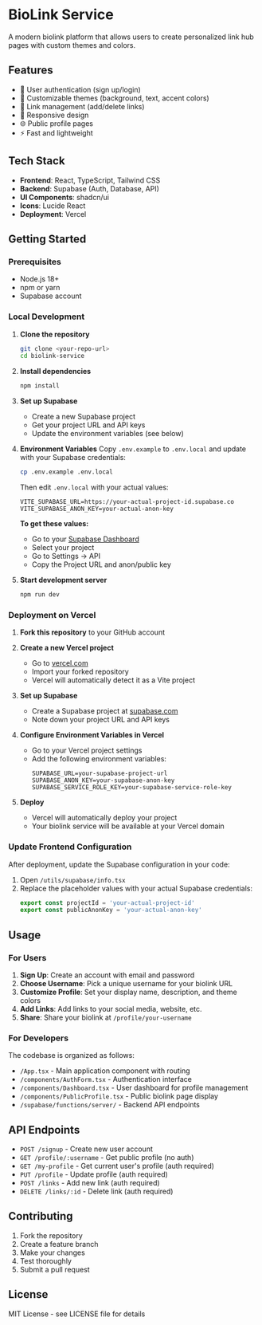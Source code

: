 # BioLink Service

A modern biolink platform that allows users to create personalized link hub pages with custom themes and colors.

## Features

- 🔐 User authentication (sign up/login)
- 🎨 Customizable themes (background, text, accent colors)
- 🔗 Link management (add/delete links)
- 📱 Responsive design
- 🌐 Public profile pages
- ⚡ Fast and lightweight

## Tech Stack

- **Frontend**: React, TypeScript, Tailwind CSS
- **Backend**: Supabase (Auth, Database, API)
- **UI Components**: shadcn/ui
- **Icons**: Lucide React
- **Deployment**: Vercel

## Getting Started

### Prerequisites

- Node.js 18+ 
- npm or yarn
- Supabase account

### Local Development

1. **Clone the repository**
   ```bash
   git clone <your-repo-url>
   cd biolink-service
   ```

2. **Install dependencies**
   ```bash
   npm install
   ```

3. **Set up Supabase**
   - Create a new Supabase project
   - Get your project URL and API keys
   - Update the environment variables (see below)

4. **Environment Variables**
   Copy `.env.example` to `.env.local` and update with your Supabase credentials:
   ```bash
   cp .env.example .env.local
   ```
   
   Then edit `.env.local` with your actual values:
   ```
   VITE_SUPABASE_URL=https://your-actual-project-id.supabase.co
   VITE_SUPABASE_ANON_KEY=your-actual-anon-key
   ```
   
   **To get these values:**
   - Go to your [Supabase Dashboard](https://supabase.com/dashboard)
   - Select your project
   - Go to Settings → API
   - Copy the Project URL and anon/public key

5. **Start development server**
   ```bash
   npm run dev
   ```

### Deployment on Vercel

1. **Fork this repository** to your GitHub account

2. **Create a new Vercel project**
   - Go to [vercel.com](https://vercel.com)
   - Import your forked repository
   - Vercel will automatically detect it as a Vite project

3. **Set up Supabase**
   - Create a Supabase project at [supabase.com](https://supabase.com)
   - Note down your project URL and API keys

4. **Configure Environment Variables in Vercel**
   - Go to your Vercel project settings
   - Add the following environment variables:
     ```
     SUPABASE_URL=your-supabase-project-url
     SUPABASE_ANON_KEY=your-supabase-anon-key
     SUPABASE_SERVICE_ROLE_KEY=your-supabase-service-role-key
     ```

5. **Deploy**
   - Vercel will automatically deploy your project
   - Your biolink service will be available at your Vercel domain

### Update Frontend Configuration

After deployment, update the Supabase configuration in your code:

1. Open `/utils/supabase/info.tsx`
2. Replace the placeholder values with your actual Supabase credentials:
   ```typescript
   export const projectId = 'your-actual-project-id'
   export const publicAnonKey = 'your-actual-anon-key'
   ```

## Usage

### For Users

1. **Sign Up**: Create an account with email and password
2. **Choose Username**: Pick a unique username for your biolink URL
3. **Customize Profile**: Set your display name, description, and theme colors
4. **Add Links**: Add links to your social media, website, etc.
5. **Share**: Share your biolink at `/profile/your-username`

### For Developers

The codebase is organized as follows:

- `/App.tsx` - Main application component with routing
- `/components/AuthForm.tsx` - Authentication interface
- `/components/Dashboard.tsx` - User dashboard for profile management
- `/components/PublicProfile.tsx` - Public biolink page display
- `/supabase/functions/server/` - Backend API endpoints

## API Endpoints

- `POST /signup` - Create new user account
- `GET /profile/:username` - Get public profile (no auth)
- `GET /my-profile` - Get current user's profile (auth required)
- `PUT /profile` - Update profile (auth required)
- `POST /links` - Add new link (auth required)
- `DELETE /links/:id` - Delete link (auth required)

## Contributing

1. Fork the repository
2. Create a feature branch
3. Make your changes
4. Test thoroughly
5. Submit a pull request

## License

MIT License - see LICENSE file for details